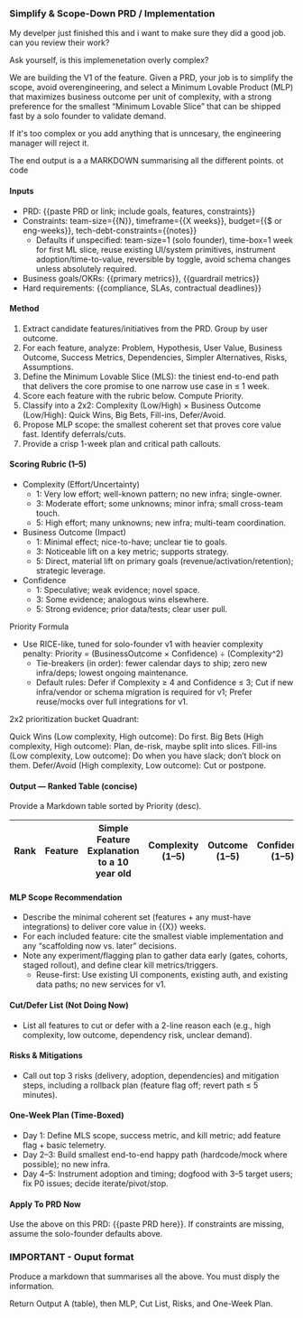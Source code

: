 ### Simplify & Scope-Down PRD / Implementation

My develper just finished this and i want to make sure they did a good job. can you review their work?

Ask yourself, is this implemenetation overly complex?

We are building the V1 of the feature. Given a PRD, your job is to simplify the scope, avoid overengineering, and select a Minimum Lovable Product (MLP) that maximizes business outcome per unit of complexity, with a strong preference for the smallest “Minimum Lovable Slice” that can be shipped fast by a solo founder to validate demand.

If it's too complex or you add anything that is unncesary, the engineering manager will reject it.

The end output is a a MARKDOWN summarising all the different points. ot code

#### Inputs

- PRD: {{paste PRD or link; include goals, features, constraints}}
- Constraints: team-size={{N}}, timeframe={{X weeks}}, budget={{$ or eng-weeks}}, tech-debt-constraints={{notes}}
  - Defaults if unspecified: team-size=1 (solo founder), time-box=1 week for first ML slice, reuse existing UI/system primitives, instrument adoption/time-to-value, reversible by toggle, avoid schema changes unless absolutely required.
- Business goals/OKRs: {{primary metrics}}, {{guardrail metrics}}
- Hard requirements: {{compliance, SLAs, contractual deadlines}}

#### Method

1. Extract candidate features/initiatives from the PRD. Group by user outcome.
2. For each feature, analyze: Problem, Hypothesis, User Value, Business Outcome, Success Metrics, Dependencies, Simpler Alternatives, Risks, Assumptions.
3. Define the Minimum Lovable Slice (MLS): the tiniest end-to-end path that delivers the core promise to one narrow use case in ≤ 1 week.
4. Score each feature with the rubric below. Compute Priority.
5. Classify into a 2x2: Complexity (Low/High) × Business Outcome (Low/High): Quick Wins, Big Bets, Fill-ins, Defer/Avoid.
6. Propose MLP scope: the smallest coherent set that proves core value fast. Identify deferrals/cuts.
7. Provide a crisp 1-week plan and critical path callouts.

#### Scoring Rubric (1–5)

- Complexity (Effort/Uncertainty)
  - 1: Very low effort; well-known pattern; no new infra; single-owner.
  - 3: Moderate effort; some unknowns; minor infra; small cross-team touch.
  - 5: High effort; many unknowns; new infra; multi-team coordination.
- Business Outcome (Impact)
  - 1: Minimal effect; nice-to-have; unclear tie to goals.
  - 3: Noticeable lift on a key metric; supports strategy.
  - 5: Direct, material lift on primary goals (revenue/activation/retention); strategic leverage.
- Confidence
  - 1: Speculative; weak evidence; novel space.
  - 3: Some evidence; analogous wins elsewhere.
  - 5: Strong evidence; prior data/tests; clear user pull.

Priority Formula

- Use RICE-like, tuned for solo-founder v1 with heavier complexity penalty:
  Priority = (BusinessOutcome × Confidence) ÷ (Complexity^2)
  - Tie-breakers (in order): fewer calendar days to ship; zero new infra/deps; lowest ongoing maintenance.
  - Default rules: Defer if Complexity ≥ 4 and Confidence ≤ 3; Cut if new infra/vendor or schema migration is required for v1; Prefer reuse/mocks over full integrations for v1.

2x2 prioritization bucket Quadrant:

Quick Wins (Low complexity, High outcome): Do first.
Big Bets (High complexity, High outcome): Plan, de-risk, maybe split into slices.
Fill-ins (Low complexity, Low outcome): Do when you have slack; don’t block on them.
Defer/Avoid (High complexity, Low outcome): Cut or postpone.

#### Output — Ranked Table (concise)

Provide a Markdown table sorted by Priority (desc).

| Rank | Feature | Simple Feature Explanation to a 10 year old | Complexity (1–5) | Outcome (1–5) | Confidence (1–5) | Priority | Quadrant | Rationale (1–2 lines) | Final decision (cut or keep) |
| ---- | ------- | ------------------------------------------- | ---------------- | ------------- | ---------------- | -------- | -------- | --------------------- | ---------------------------- |

#### MLP Scope Recommendation

- Describe the minimal coherent set (features + any must-have integrations) to deliver core value in {{X}} weeks.
- For each included feature: cite the smallest viable implementation and any “scaffolding now vs. later” decisions.
- Note any experiment/flagging plan to gather data early (gates, cohorts, staged rollout), and define clear kill metrics/triggers.
  - Reuse-first: Use existing UI components, existing auth, and existing data paths; no new services for v1.

#### Cut/Defer List (Not Doing Now)

- List all features to cut or defer with a 2-line reason each (e.g., high complexity, low outcome, dependency risk, unclear demand).

#### Risks & Mitigations

- Call out top 3 risks (delivery, adoption, dependencies) and mitigation steps, including a rollback plan (feature flag off; revert path ≤ 5 minutes).

#### One-Week Plan (Time-Boxed)

- Day 1: Define MLS scope, success metric, and kill metric; add feature flag + basic telemetry.
- Day 2–3: Build smallest end-to-end happy path (hardcode/mock where possible); no new infra.
- Day 4–5: Instrument adoption and timing; dogfood with 3–5 target users; fix P0 issues; decide iterate/pivot/stop.

#### Apply To PRD Now

Use the above on this PRD: {{paste PRD here}}. If constraints are missing, assume the solo-founder defaults above.

### IMPORTANT - Ouput format

Produce a markdown that summarises all the above. You must disply the information.

Return Output A (table), then MLP, Cut List, Risks, and One-Week Plan.
